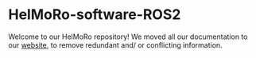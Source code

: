 # HelMoRo-software-ROS2
Welcome to our HelMoRo repository!
We moved all our documentation to our [website](https://helbling-technik.github.io/HelMoRo/), to remove redundant and/ or conflicting information.
